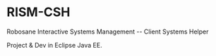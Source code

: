 RISM-CSH
========

Robosane Interactive Systems Management -- Client Systems Helper

Project & Dev in Eclipse Java EE.

